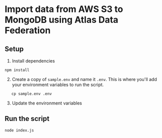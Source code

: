 # Import data from AWS S3 to MongoDB using Atlas Data Federation

## Setup

1. Install dependencies 

```
npm install
```

2. Create a copy of `sample.env` and name it `.env`. This is where you'll add your environment variables to run the script.
  ```
     cp sample.env .env
  ```
3. Update the environment variables

## Run the script

```
node index.js
```

